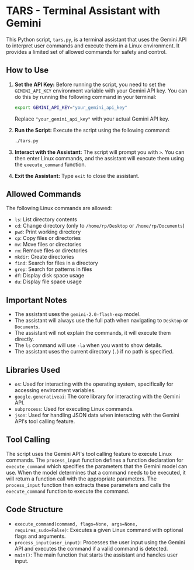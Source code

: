 # TARS - Terminal Assistant with Gemini

This Python script, `tars.py`, is a terminal assistant that uses the Gemini API to interpret user commands and execute them in a Linux environment. It provides a limited set of allowed commands for safety and control.

## How to Use

1.  **Set the API Key:**
    Before running the script, you need to set the `GEMINI_API_KEY` environment variable with your Gemini API key. You can do this by running the following command in your terminal:
    ```bash
    export GEMINI_API_KEY="your_gemini_api_key"
    ```
    Replace `"your_gemini_api_key"` with your actual Gemini API key.

2.  **Run the Script:**
    Execute the script using the following command:
    ```bash
    ./tars.py
    ```

3.  **Interact with the Assistant:**
    The script will prompt you with `>`. You can then enter Linux commands, and the assistant will execute them using the `execute_command` function.

4.  **Exit the Assistant:**
    Type `exit` to close the assistant.

## Allowed Commands

The following Linux commands are allowed:

-   `ls`: List directory contents
-   `cd`: Change directory (only to `/home/rp/Desktop` or `/home/rp/Documents`)
-   `pwd`: Print working directory
-   `cp`: Copy files or directories
-   `mv`: Move files or directories
-   `rm`: Remove files or directories
-   `mkdir`: Create directories
-   `find`: Search for files in a directory
-   `grep`: Search for patterns in files
-   `df`: Display disk space usage
-   `du`: Display file space usage

## Important Notes

-   The assistant uses the `gemini-2.0-flash-exp` model.
-   The assistant will always use the full path when navigating to `Desktop` or `Documents`.
-   The assistant will not explain the commands, it will execute them directly.
-   The `ls` command will use `-la` when you want to show details.
-   The assistant uses the current directory (`.`) if no path is specified.

## Libraries Used

-   `os`: Used for interacting with the operating system, specifically for accessing environment variables.
-   `google.generativeai`: The core library for interacting with the Gemini API.
-   `subprocess`: Used for executing Linux commands.
-   `json`: Used for handling JSON data when interacting with the Gemini API's tool calling feature.

## Tool Calling

The script uses the Gemini API's tool calling feature to execute Linux commands. The `process_input` function defines a function declaration for `execute_command` which specifies the parameters that the Gemini model can use. When the model determines that a command needs to be executed, it will return a function call with the appropriate parameters. The `process_input` function then extracts these parameters and calls the `execute_command` function to execute the command.

## Code Structure

-   `execute_command(command, flags=None, args=None, requires_sudo=False)`: Executes a given Linux command with optional flags and arguments.
-   `process_input(user_input)`: Processes the user input using the Gemini API and executes the command if a valid command is detected.
-   `main()`: The main function that starts the assistant and handles user input.
